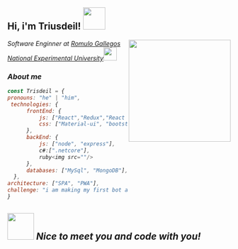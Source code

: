 <h2>Hi, i'm Triusdeil! <img src="https://media.giphy.com/media/d62F1of1t5jajnruO5/giphy.gif" width="50" /></h2>
<img align='right' src="https://media.giphy.com/media/zMr7ul26OxrVbgPic8/giphy.gif" width="230">
<p><em>Software Enginner at <a href="http://dace.unerg.me/">Romulo Gallegos National Experimental University</a><img src="https://media.giphy.com/media/jt9Z0mUseh7PF3fcYp/giphy.gif" width="30">
  
  ###  About me
  ```javascript
const Trisdeil = {
  pronouns: "he" | "him",
   technologies: {
        frontEnd: {
            js: ["React","Redux","React Native"],
            css: ["Material-ui", "bootstrap" ]
        },
        backEnd: {
            js: ["node", "express"],
            c#:[".netcore"],
            ruby<img src=""/>
        },
        databases: ["MySql", "MongoDB"],
    },
  architecture: ["SPA", "PWA"],
  challenge: "i am making my first bot and moving my projects to typescript"
}
```
  <img src="https://media.giphy.com/media/s69IuUIxYf4zkHpu4I/giphy.gif" width="60"> <em><b>Nice to meet you and code with you!</b></em>
---
